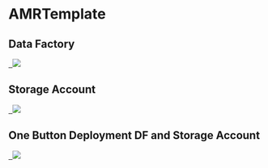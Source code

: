 # AMRTemplate
<h2>Data Factory </h2>
<a href="https://portal.azure.com/#create/Microsoft.Template/uri/https%3A%2F%2Fraw.githubusercontent.com%2FAhmad12506%2FAMRTemplate%2Fmain%2FDataFactoryARMtemp.json" target="_blank">
  <img src="https://aka.ms/deploytoazurebutton"/>
</a>

<h2> Storage Account</h2>
<a href="https://portal.azure.com/#create/Microsoft.Template/uri/https%3A%2F%2Fraw.githubusercontent.com%2FAhmad12506%2FAMRTemplate%2Fmain%2FStorageAccountARMtemp.json" target="_blank">
  <img src="https://aka.ms/deploytoazurebutton"/>
</a>


<h2> One Button Deployment DF and Storage Account</h2>
<a href="https://portal.azure.com/#create/Microsoft.Template/uri/https%3A%2F%2Fraw.githubusercontent.com%2FAhmad12506%2FAMRTemplate%2Fmain%2FCreate_DF_StAcc_Togather.json" target="_blank">
  <img src="https://aka.ms/deploytoazurebutton"/>
</a>
